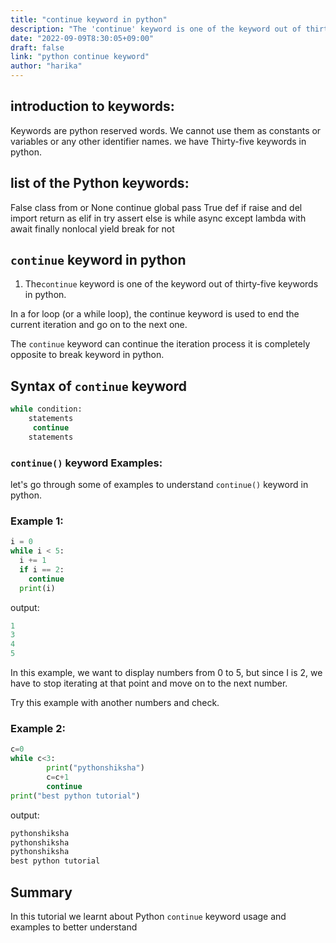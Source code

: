 ```yaml
---
title: "continue keyword in python"
description: "The 'continue' keyword is one of the keyword out of thirty-five keywords in python"
date: "2022-09-09T8:30:05+09:00"
draft: false
link: "python continue keyword"
author: "harika"
---
```


## introduction to keywords:

Keywords are python reserved words.
We cannot use them as constants or variables or any other identifier names.
we have Thirty-five keywords in python.

## list of the Python keywords:

False               class               from                or
None                continue            global              pass
True                def                 if                  raise
and                 del                 import              return
as                  elif                in                  try
assert              else                is                  while
async               except              lambda              with
await               finally             nonlocal            yield
break               for                 not  

## `continue` keyword in python

1. The`continue` keyword is one of the keyword out of thirty-five keywords in python.

In a for loop (or a while loop), the continue keyword is used to end the current iteration and go on to the next one. 

The `continue` keyword can continue the iteration process it is completely opposite to break keyword in python.

## Syntax of `continue`  keyword

```python
while condition:
    statements  
     continue
    statements
```

### `continue()` keyword Examples:

let's go through some of examples to understand `continue()` keyword in python.

### Example 1:

```python
i = 0
while i < 5:
  i += 1
  if i == 2:
    continue
  print(i) 
```

output:
```python
1
3
4
5
```
In this example, we want to display numbers from 0 to 5, but since I is 2, we have to stop iterating at that point and move on to the next number. 

Try this example with another numbers and check.

### Example 2:

```python
c=0
while c<3:
        print("pythonshiksha")
        c=c+1
        continue
print("best python tutorial")
```
output:

```python
pythonshiksha
pythonshiksha
pythonshiksha
best python tutorial
```

## Summary
In this tutorial we learnt about Python `continue` keyword usage and examples to better understand
